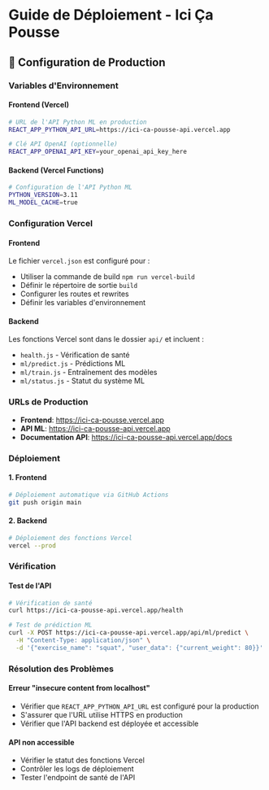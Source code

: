 # Guide de Déploiement - Ici Ça Pousse

## 🚀 Configuration de Production

### Variables d'Environnement

#### Frontend (Vercel)
```bash
# URL de l'API Python ML en production
REACT_APP_PYTHON_API_URL=https://ici-ca-pousse-api.vercel.app

# Clé API OpenAI (optionnelle)
REACT_APP_OPENAI_API_KEY=your_openai_api_key_here
```

#### Backend (Vercel Functions)
```bash
# Configuration de l'API Python ML
PYTHON_VERSION=3.11
ML_MODEL_CACHE=true
```

### Configuration Vercel

#### Frontend
Le fichier `vercel.json` est configuré pour :
- Utiliser la commande de build `npm run vercel-build`
- Définir le répertoire de sortie `build`
- Configurer les routes et rewrites
- Définir les variables d'environnement

#### Backend
Les fonctions Vercel sont dans le dossier `api/` et incluent :
- `health.js` - Vérification de santé
- `ml/predict.js` - Prédictions ML
- `ml/train.js` - Entraînement des modèles
- `ml/status.js` - Statut du système ML

### URLs de Production

- **Frontend**: https://ici-ca-pousse.vercel.app
- **API ML**: https://ici-ca-pousse-api.vercel.app
- **Documentation API**: https://ici-ca-pousse-api.vercel.app/docs

### Déploiement

#### 1. Frontend
```bash
# Déploiement automatique via GitHub Actions
git push origin main
```

#### 2. Backend
```bash
# Déploiement des fonctions Vercel
vercel --prod
```

### Vérification

#### Test de l'API
```bash
# Vérification de santé
curl https://ici-ca-pousse-api.vercel.app/health

# Test de prédiction ML
curl -X POST https://ici-ca-pousse-api.vercel.app/api/ml/predict \
  -H "Content-Type: application/json" \
  -d '{"exercise_name": "squat", "user_data": {"current_weight": 80}}'
```

### Résolution des Problèmes

#### Erreur "insecure content from localhost"
- Vérifier que `REACT_APP_PYTHON_API_URL` est configuré pour la production
- S'assurer que l'URL utilise HTTPS en production
- Vérifier que l'API backend est déployée et accessible

#### API non accessible
- Vérifier le statut des fonctions Vercel
- Contrôler les logs de déploiement
- Tester l'endpoint de santé de l'API
